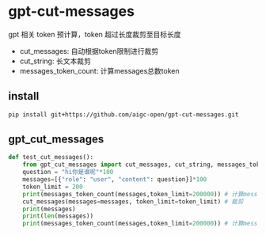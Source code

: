 # gpt-cut-messages

gpt 相关 token 预计算，token 超过长度裁剪至目标长度
- cut_messages: 自动根据token限制进行裁剪
- cut_string: 长文本裁剪
- messages_token_count: 计算messages总数token

## install

```bash
pip install git+https://github.com/aigc-open/gpt-cut-messages.git
```

## gpt_cut_messages

```python
def test_cut_messages():
    from gpt_cut_messages import cut_messages, cut_string, messages_token_count
    question = "hi你是谁呢"*100
    messages=[{"role": "user", "content": question}]*100
    token_limit = 200
    print(messages_token_count(messages,token_limit=200000)) # 计算messages总数token
    cut_messages(messages=messages, token_limit=token_limit) # 裁剪
    print(messages)
    print(len(messages))
    print(messages_token_count(messages,token_limit=200000)) # 计算messages总数token
```
